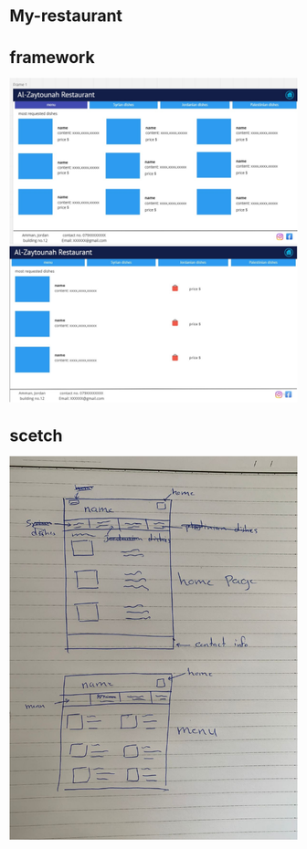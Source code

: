 # My-restaurant
# framework
![framework1](./photoes/Untitled.jpg)
![framework2](./photoes/Untitled1.jpg)
# scetch 
![scetch](./photoes/WhatsApp%20Image%202023-03-27%20at%201.40.43%20PM.jpeg)